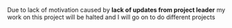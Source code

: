 Due to lack of motivation caused by **lack of updates from project leader** my work on this project will be halted and I will go on to do different projects
